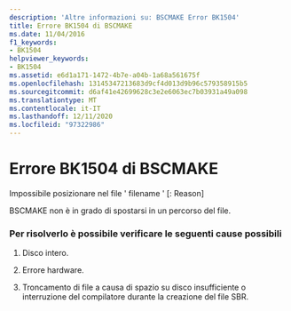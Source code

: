 ```yaml
---
description: 'Altre informazioni su: BSCMAKE Error BK1504'
title: Errore BK1504 di BSCMAKE
ms.date: 11/04/2016
f1_keywords:
- BK1504
helpviewer_keywords:
- BK1504
ms.assetid: e6d1a171-1472-4b7e-a04b-1a68a561675f
ms.openlocfilehash: 13145347213683d9cf4d013d9b96c579358915b5
ms.sourcegitcommit: d6af41e42699628c3e2e6063ec7b03931a49a098
ms.translationtype: MT
ms.contentlocale: it-IT
ms.lasthandoff: 12/11/2020
ms.locfileid: "97322986"
---
```

# <a name="bscmake-error-bk1504"></a>Errore BK1504 di BSCMAKE

Impossibile posizionare nel file ' filename ' [: Reason]

BSCMAKE non è in grado di spostarsi in un percorso del file.

### <a name="to-fix-by-checking-the-following-possible-causes"></a>Per risolverlo è possibile verificare le seguenti cause possibili

1. Disco intero.

1. Errore hardware.

1. Troncamento di file a causa di spazio su disco insufficiente o interruzione del compilatore durante la creazione del file SBR.
